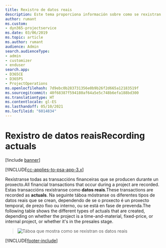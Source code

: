 ```yaml
---
title: Rexistro de datos reais
description: Este tema proporciona información sobre como se rexistran os datos reais.
author: rumant
ms.custom:
- dyn365-projectservice
ms.date: 03/06/2019
ms.topic: article
ms.author: rumant
audience: Admin
search.audienceType:
- admin
- customizer
- enduser
search.app:
- D365CE
- D365PS
- ProjectOperations
ms.openlocfilehash: 7d9ebc0b283731356e0b9b26f2d665a12183519f
ms.sourcegitcommit: 40f68387f594180af64a5e5c748b6efa188bd300
ms.translationtype: HT
ms.contentlocale: gl-ES
ms.lasthandoff: 05/10/2021
ms.locfileid: "6014834"
---
```

# <a name="recording-actuals"></a><span data-ttu-id="7b7d8-103">Rexistro de datos reais</span><span class="sxs-lookup"><span data-stu-id="7b7d8-103">Recording actuals</span></span> 

[!include [banner](../includes/psa-now-project-operations.md)]

[!INCLUDE[cc-applies-to-psa-app-3.x](../includes/cc-applies-to-psa-app-3x.md)]

<span data-ttu-id="7b7d8-104">Rexístranse todas as transaccións financeiras que se producen durante un proxecto.</span><span class="sxs-lookup"><span data-stu-id="7b7d8-104">All financial transactions that occur during a project are recorded.</span></span> <span data-ttu-id="7b7d8-105">Estas transaccións rexístranse como **datos reais**.</span><span class="sxs-lookup"><span data-stu-id="7b7d8-105">These transactions are recorded as **actuals**.</span></span> <span data-ttu-id="7b7d8-106">Na seguinte táboa móstranse os diferentes tipos de datos reais que se crean, dependendo de se o proxecto é un proxecto temporal, de prezo fixo ou interno, ou se está en fase de prevenda.</span><span class="sxs-lookup"><span data-stu-id="7b7d8-106">The following table shows the different types of actuals that are created, depending on whether the project is a time-and-material, fixed-price, or internal project, or whether it's in the presales stage.</span></span>

> ![Táboa que mostra como se rexistran os datos reais](media/advanced-table2.png)


[!INCLUDE[footer-include](../includes/footer-banner.md)]